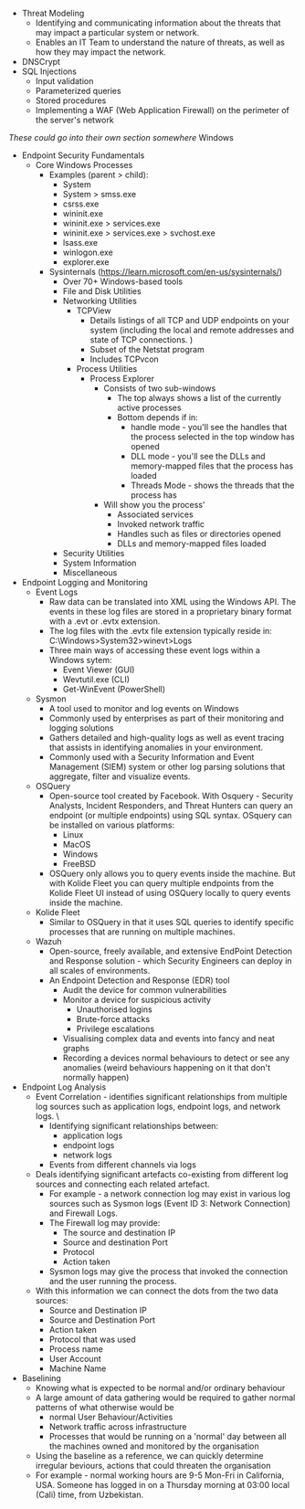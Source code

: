 
- Threat Modeling
	- Identifying and communicating information about the threats that may impact a particular system or network. 
	- Enables an IT Team to understand the nature of threats, as well as how they may impact the network.
- DNSCrypt
-  SQL Injections
	- Input validation
	- Parameterized queries
	- Stored procedures
	- Implementing a WAF (Web Application Firewall) on the perimeter of the server's network

*These could go into their own section somewhere*
Windows
- Endpoint Security Fundamentals
	- Core Windows Processes
		- Examples (parent > child):
			- System
			- System > smss.exe
			- csrss.exe
			- wininit.exe
			- wininit.exe > services.exe
			- wininit.exe > services.exe > svchost.exe
			- lsass.exe
			- winlogon.exe
			- explorer.exe
		- Sysinternals (https://learn.microsoft.com/en-us/sysinternals/)
			- Over 70+ Windows-based tools
			- File and Disk Utilities
			- Networking Utilities
				- TCPView
					- Details listings of all TCP and UDP endpoints on your system (including the local and remote addresses and state of TCP connections. )
					- Subset of the Netstat program
					- Includes TCPvcon
				- Process Utilities
					- Process Explorer
						- Consists of two sub-windows
							- The top always shows a list of the currently active processes
							- Bottom depends if in:
								- handle mode - you'll see the handles that the process selected in the top window has opened
								- DLL mode - you'll see the DLLs and memory-mapped files that the process has loaded
								- Threads Mode - shows the threads that the process has
						- Will show you the process'
							- Associated services
							- Invoked network traffic
							- Handles such as files or directories opened
							- DLLs and memory-mapped files loaded
			- Security Utilities
			- System Information
			- Miscellaneous
- Endpoint Logging and Monitoring
	- Event Logs
		- Raw data can be translated into XML using the Windows API. The events in these log files are stored in a proprietary binary format with a .evt or .evtx extension. 
		- The log files with the .evtx file extension typically reside in:
				C:\Windows>System32>winevt>Logs
		- Three main ways of accessing these event logs within a Windows sytem:
			- Event Viewer (GUI)
			- Wevtutil.exe (CLI)
			- Get-WinEvent (PowerShell)
	- Sysmon
		- A tool used to monitor and log events on Windows
		- Commonly used by enterprises as part of their monitoring and logging solutions
		- Gathers detailed and high-quality logs as well as event tracing that assists in identifying anomalies in your environment. 
		- Commonly used with a Security Information and Event Management (SIEM) system or other log parsing solutions that aggregate, filter and visualize events. 
	- OSQuery
		- Open-source tool created by Facebook. With Osquery - Security Analysts, Incident Responders, and Threat Hunters can query an endpoint (or multiple endpoints) using SQL syntax. OSquery can be installed on various platforms:
			- Linux
			- MacOS
			- Windows
			- FreeBSD
		- OSQuery only allows you to query events inside the machine. But with Kolide Fleet you can query multiple endpoints from the Kolide Fleet UI instead of using OSQuery locally to query events inside the machine. 
	- Kolide Fleet
		- Similar to OSQuery in that it uses SQL queries to identify specific processes that are running on multiple machines. 
	- Wazuh
		- Open-source, freely available, and extensive EndPoint Detection and Response solution - which Security Engineers can deploy in all scales of environments. 
		- An Endpoint Detection and Response (EDR) tool
			- Audit the device for common vulnerabilities
			- Monitor a device for suspicious activity
				- Unauthorised logins
				- Brute-force attacks
				- Privilege escalations
			- Visualising complex data and events into fancy and neat graphs 
			- Recording a devices normal behaviours to detect or see any anomalies (weird behaviours happening on it that don't normally happen)
- Endpoint Log Analysis
	- Event Correlation - identifies significant relationships from multiple log sources such as application logs, endpoint logs, and network logs. \
		- Identifying significant relationships between:
			- application logs
			- endpoint logs
			- network logs
		- Events from different channels via logs
	- Deals identifying significant artefacts co-existing from different log sources and connecting each related artefact. 
		- For example - a network connection log may exist in various log sources such as Sysmon logs (Event ID 3: Network Connection) and Firewall Logs. 
		- The Firewall log may provide:
			- The source and destination IP
			- Source and destination Port
			- Protocol
			- Action taken
		- Sysmon logs may give the process that invoked the connection and the user running the process. 
	- With this information we can connect the dots from the two data sources:
		- Source and Destination IP
		- Source and Destination Port
		- Action taken
		- Protocol that was used
		- Process name
		- User Account
		- Machine Name
- Baselining
	- Knowing what is expected to be normal and/or ordinary behaviour
	- A large amount of data gathering would be required to gather normal patterns of what otherwise would be
		- normal User Behaviour/Activities
		- Network traffic across infrastructure
		- Processes that would be running on a 'normal' day between all the machines owned and monitored by the organisation
	- Using the baseline as a reference, we can quickly determine irregular beviours, actions that could threaten the organisation
	- For example - normal working hours are 9-5 Mon-Fri in California, USA. Someone has logged in on a Thursday morning at 03:00 local (Cali) time, from Uzbekistan. 

